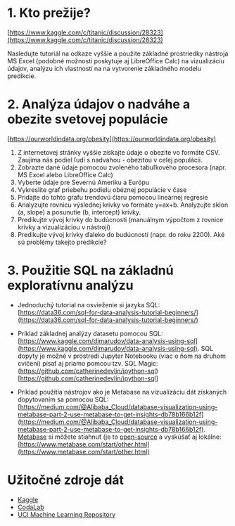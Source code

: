 # 1. Kto prežije?
[https://www.kaggle.com/c/titanic/discussion/28323](https://www.kaggle.com/c/titanic/discussion/28323)

Nasledujte tutoriál na odkaze vyššie a použite základné prostriedky nástroja MS Excel (podobné možnosti poskytuje aj LibreOffice Calc) na vizualizáciu údajov, analýzu ich vlastností na na vytvorenie základného modelu predikcie.

# 2. Analýza údajov o nadváhe a obezite svetovej populácie
[https://ourworldindata.org/obesity](https://ourworldindata.org/obesity)

1. Z internetovej stránky vyššie získajte údaje o obezite vo formáte CSV. Zaujíma nás podiel ľudí s nadváhou - obezitou v celej populácii.
2. Zobrazte dané údaje pomocou zvoleného tabuľkového procesora (napr. MS Excel alebo LibreOffice Calc)
3. Vyberte údaje pre Severnú Ameriku a Európu
4. Vykreslite graf priebehu podielu obéznej populácie v čase
5. Pridajte do tohto grafu trendovú čiaru pomocou lineárnej regresie
6. Analyzujte rovnicu výslednej krivky vo formáte y=ax+b. Analyzujte sklon (a, slope) a posunutie (b, intercept) krivky.
7. Predikujte vývoj krivky do budúcnosti (manuálnym výpočtom z rovnice krivky a vizualizáciou v nástroji)
8. Predikujte vývoj krivky ďaleko do budúcnosti (napr. do roku 2200). Aké sú problémy takejto predikcie?

# 3. Použitie SQL na základnú exploratívnu analýzu
* Jednoduchý tutorial na osvieženie si jazyka SQL: [https://data36.com/sql-for-data-analysis-tutorial-beginners/](https://data36.com/sql-for-data-analysis-tutorial-beginners/)

* Príklad základnej analýzy datasetu pomocou SQL: 
[https://www.kaggle.com/dimarudov/data-analysis-using-sql](https://www.kaggle.com/dimarudov/data-analysis-using-sql). SQL dopyty je možné v prostredí Jupyter Notebooku (viac o ňom na druhom cvičení) písať aj priamo pomcou tzv. SQL Magic: (https://github.com/catherinedevlin/ipython-sql)[https://github.com/catherinedevlin/ipython-sql]

* Príklad použitia nástrojov ako je Metabase na vizualizáciu dát získaných dopytovaním sa pomocou SQL:
[https://medium.com/@Alibaba_Cloud/database-visualization-using-metabase-part-2-use-metabase-to-get-insights-db78b166b12f](https://medium.com/@Alibaba_Cloud/database-visualization-using-metabase-part-2-use-metabase-to-get-insights-db78b166b12f). [Metabase](https://www.metabase.com/) si môžete stiahnuť (je to [open-source](https://github.com/metabase/metabase) a vyskúšať aj lokálne: [https://www.metabase.com/start/other.html](https://www.metabase.com/start/other.html)

# Užitočné zdroje dát
* [Kaggle](https://www.kaggle.com/)
* [CodaLab](https://competitions.codalab.org/)
* [UCI Machine Learning Repository](https://archive.ics.uci.edu/ml/index.php)
